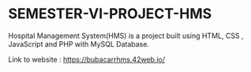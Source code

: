 # SEMESTER-VI-PROJECT-HMS
Hospital Management System(HMS) is a project built using HTML, CSS , JavaScript and PHP with MySQL Database.

Link to website :  https://bubacarrhms.42web.io/
